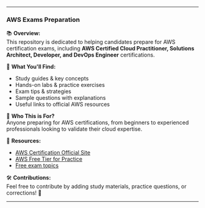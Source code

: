  
---

### **AWS Exams Preparation**  

📚 **Overview:**  
This repository is dedicated to helping candidates prepare for AWS certification exams, including **AWS Certified Cloud Practitioner, Solutions Architect, Developer, and DevOps Engineer** certifications.  

🚀 **What You'll Find:**  
- Study guides & key concepts  
- Hands-on labs & practice exercises  
- Exam tips & strategies  
- Sample questions with explanations  
- Useful links to official AWS resources  

🎯 **Who This is For?**  
Anyone preparing for AWS certifications, from beginners to experienced professionals looking to validate their cloud expertise.  

🔗 **Resources:**  
- [AWS Certification Official Site](https://aws.amazon.com/certification/)  
- [AWS Free Tier for Practice](https://aws.amazon.com/free/)
- [Free exam topics](https://www.examtopics.com/exams/amazon/aws-certified-cloud-practitioner/)

🛠 **Contributions:**  
Feel free to contribute by adding study materials, practice questions, or corrections! 🚀  

---  
